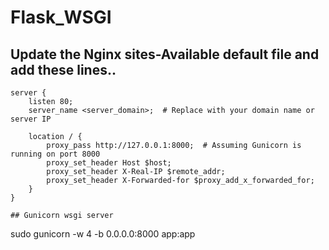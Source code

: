 # Flask_WSGI

## Update the Nginx sites-Available default file and add these lines..

```nginx
server {
    listen 80;
    server_name <server_domain>;  # Replace with your domain name or server IP

    location / {
        proxy_pass http://127.0.0.1:8000;  # Assuming Gunicorn is running on port 8000
        proxy_set_header Host $host;
        proxy_set_header X-Real-IP $remote_addr;
        proxy_set_header X-Forwarded-for $proxy_add_x_forwarded_for;
    }
}

## Gunicorn wsgi server

``` 
sudo gunicorn -w 4 -b 0.0.0.0:8000 app:app
```
